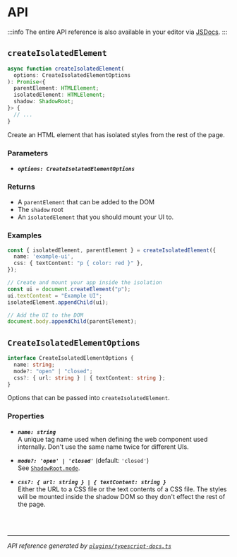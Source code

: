 <!-- GENERATED FILE, DO NOT EDIT -->

# API

:::info
The entire API reference is also available in your editor via [JSDocs](https://jsdoc.app/).
:::

## `createIsolatedElement`

```ts
async function createIsolatedElement(
  options: CreateIsolatedElementOptions
): Promise<{
  parentElement: HTMLElement;
  isolatedElement: HTMLElement;
  shadow: ShadowRoot;
}> {
  // ...
}
```

Create an HTML element that has isolated styles from the rest of the page.

### Parameters

- ***`options: CreateIsolatedElementOptions`***

### Returns 

- A `parentElement` that can be added to the DOM
- The `shadow` root
- An `isolatedElement` that you should mount your UI to.

### Examples

```ts
const { isolatedElement, parentElement } = createIsolatedElement({
  name: 'example-ui',
  css: { textContent: "p { color: red }" },
});

// Create and mount your app inside the isolation
const ui = document.createElement("p");
ui.textContent = "Example UI";
isolatedElement.appendChild(ui);

// Add the UI to the DOM
document.body.appendChild(parentElement);
```

## `CreateIsolatedElementOptions`

```ts
interface CreateIsolatedElementOptions {
  name: string;
  mode?: "open" | "closed";
  css?: { url: string } | { textContent: string };
}
```

Options that can be passed into `createIsolatedElement`.

### Properties 

- ***`name: string`***<br/>A unique tag name used when defining the web component used internally. Don't use the same name twice for different UIs.

- ***`mode?: 'open' | 'closed'`*** (default: `'closed'`)<br/>See [`ShadowRoot.mode`](https://developer.mozilla.org/en-US/docs/Web/API/ShadowRoot/mode).

- ***`css?: { url: string } | { textContent: string }`***<br/>Either the URL to a CSS file or the text contents of a CSS file. The styles will be mounted inside the shadow DOM so they don't effect the rest of the page.

<br/><br/>

---

_API reference generated by [`plugins/typescript-docs.ts`](https://github.com/aklinker1/webext-core/blob/main/docs/.vitepress/plugins/typescript-docs.ts)_